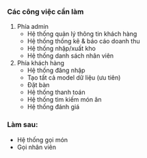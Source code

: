 ### Các công việc cần làm
1. Phía admin
	- Hệ thống quản lý thông tin khách hàng
	- Hệ thống thống kê & báo cáo doanh thu
	- Hệ thống nhập/xuất kho
	- Hệ thống danh sách nhân viên
1. Phía khách hàng
	- Hệ thống đăng nhập
	- Tạo tất cả model dữ liệu (ưu tiên)
	- Đặt bàn
	- Hệ thống thanh toán
	- Hệ thống tìm kiếm món ăn
	- Hệ thống đánh giá

### Làm sau:
- Hệ thống gọi món
- Gọi nhân viên